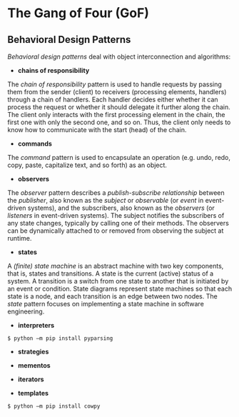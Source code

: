 # The Gang of Four (GoF)

## Behavioral Design Patterns

*Behavioral design patterns* deal with object interconnection and algorithms:

- **chains of responsibility**

The *chain of responsibility* pattern is used to handle requests by passing them from the sender (client) to receivers 
(processing elements, handlers) through a chain of handlers. 
Each handler decides either whether it can process the request or whether it should delegate it further along the chain.
The client only interacts with the first processing element in the chain, 
the first one with only the second one, and so on.
Thus, the client only needs to know how to communicate with the start (head) of the chain.

- **commands**

The *command* pattern is used to encapsulate an operation 
(e.g. undo, redo, copy, paste, capitalize text, and so forth) as an object.

- **observers**

The *observer* pattern describes a *publish-subscribe relationship* between the *publisher*, 
also known as the *subject* or *observable* (or *event* in event-driven systems), 
and the subscribers, also known as the *observers* (or *listeners* in event-driven systems).
The subject notifies the subscribers of any state changes, typically by calling one of their methods.
The observers can be dynamically attached to or removed from observing the subject at runtime.

- **states**

A *(finite) state machine* is an abstract machine with two key components, that is, states and transitions.
A state is the current (active) status of a system.
A transition is a switch from one state to another that is initiated by an event or condition.
State diagrams represent state machines so that each state is a node, and each transition is an edge between two nodes.
The *state* pattern focuses on implementing a state machine in software engineering.

- **interpreters**

```unix
$ python –m pip install pyparsing
```

- **strategies**

- **mementos**

- **iterators**

- **templates**

```unix
$ python –m pip install cowpy
```
